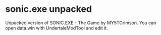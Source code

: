 # sonic.exe unpacked
 Unpacked version of SONIC.EXE - The Game by MY5TCrimson.
You can open data.win with UndertaleModTool and edit it.